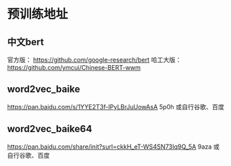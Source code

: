 # 预训练地址

## 中文bert
官方版： https://github.com/google-research/bert
哈工大版： https://github.com/ymcui/Chinese-BERT-wwm

## word2vec_baike
https://pan.baidu.com/s/1YYE2T3f-lPyLBrJuUowAsA   5p0h
或自行谷歌、百度

## word2vec_baike64
https://pan.baidu.com/share/init?surl=ckkH_eT-WS4SN73Iq9Q_5A   9aza
或自行谷歌、百度